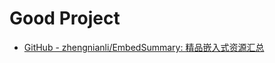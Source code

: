 # Good Project

* [GitHub - zhengnianli/EmbedSummary: 精品嵌入式资源汇总](https://github.com/zhengnianli/EmbedSummary?tab=readme-ov-file)